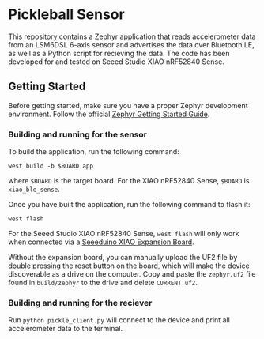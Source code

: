 # Pickleball Sensor

This repository contains a Zephyr application that reads accelerometer data from an LSM6DSL 6-axis sensor and advertises the data over Bluetooth LE, as well as a Python script for recieving the data. The code has been developed for and tested on Seeed Studio XIAO nRF52840 Sense.

## Getting Started

Before getting started, make sure you have a proper Zephyr development
environment. Follow the official
[Zephyr Getting Started Guide](https://docs.zephyrproject.org/latest/getting_started/index.html).

### Building and running for the sensor

To build the application, run the following command:

```shell
west build -b $BOARD app
```

where `$BOARD` is the target board. For the XIAO nRF52840 Sense, `$BOARD` is `xiao_ble_sense`.

Once you have built the application, run the following command to flash it:

```shell
west flash
```

For the Seeed Studio XIAO nRF52840 Sense, `west flash` will only work when connected via a [Seeeduino XIAO Expansion Board](https://wiki.seeedstudio.com/Seeeduino-XIAO-Expansion-Board/).

Without the expansion board, you can manually upload the UF2 file by double pressing the reset button on the board, which will make the device discoverable as a drive on the computer. Copy and paste the `zephyr.uf2` file found in `build/zephyr` to the drive and delete `CURRENT.uf2`.

### Building and running for the reciever

Run `python pickle_client.py` will connect to the device and print all accelerometer data to the terminal.
